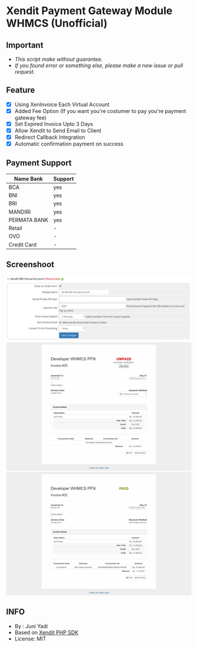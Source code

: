 # Xendit Payment Gateway Module WHMCS (Unofficial)

## Important
* *This script make without guarantee.*
* *If you found error or something else, please make a new issue or pull request.*

## Feature
* [x] Using XenInvoice Each Virtual Account
* [x] Added Fee Option (If you want you're costumer to pay you're payment gateway fee)
* [x] Set Expired Invoice Upto 3 Days
* [x] Allow Xendit to Send Email to Client
* [x] Redirect Callback Integration
* [x] Automatic confirmation payment on success

## Payment Support
| Name Bank    | Support |
| ------------ | ------- |
| BCA          | yes     |
| BNI          | yes     |
| BRI          | yes     |
| MANDIRI      | yes     |
| PERMATA BANK | yes     |
| Retail       | -       |
| OVO          | -       |
| Credit Card  | -       |

## Screenshoot
![1.png](screenshoot/1.png)
![2.png](screenshoot/2.png)
![3.png](screenshoot/3.png)

## INFO
* By : Juni Yadi
* Based on [Xendit PHP SDK](https://github.com/xendit/xendit-php-clients/)
* License: MIT 